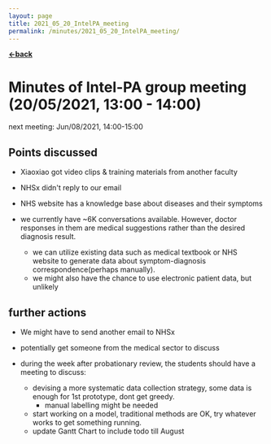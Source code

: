 ```yaml
---
layout: page
title: 2021_05_20_IntelPA_meeting
permalink: /minutes/2021_05_20_IntelPA_meeting/
---
```


[**<-back**](/minutes)  

# Minutes of Intel-PA group meeting (20/05/2021, 13:00 - 14:00)
next meeting: Jun/08/2021, 14:00-15:00

## Points discussed

* Xiaoxiao got video clips & training materials from another faculty

* NHSx didn't reply to our email

* NHS website has a knowledge base about diseases and their symptoms

* we currently have ~6K conversations available. However, doctor responses in them are medical suggestions rather than the desired diagnosis result. 
    * we can utilize existing data such as medical textbook or NHS website to generate data about symptom-diagnosis correspondence(perhaps manually).
    * we might also have the chance to use electronic patient data, but unlikely

## further actions

* We might have to send another email to NHSx

* potentially get someone from the medical sector to discuss

* during the week after probationary review, the students should have a meeting to discuss:
    * devising a more systematic data collection strategy, some data is enough for 1st prototype, dont get greedy.
        * manual labelling might be needed
    * start working on a model, traditional methods are OK, try whatever works to get something running.
    * update Gantt Chart to include todo till August

